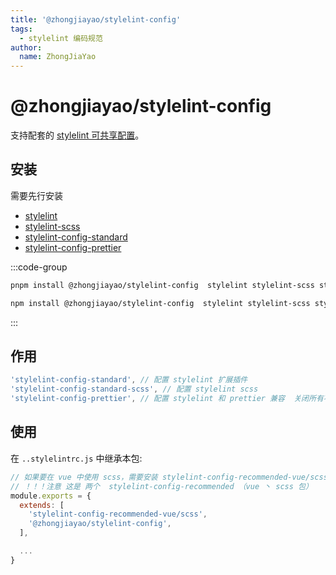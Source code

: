 ```yaml
---
title: '@zhongjiayao/stylelint-config'
tags:
  - stylelint 编码规范
author:
  name: ZhongJiaYao
---
```


# @zhongjiayao/stylelint-config

支持配套的 [stylelint 可共享配置](https://stylelint.io/user-guide/configure)。

## 安装

需要先行安装

- [stylelint](https://www.npmjs.com/package/stylelint)
- [stylelint-scss](https://www.npmjs.com/package/stylelint-scss)
- [stylelint-config-standard](https://www.npmjs.com/package/stylelint-config-standard)
- [stylelint-config-prettier](https://www.npmjs.com/package/stylelint-config-prettier)

:::code-group

```sh [安装 PNPM]
pnpm install @zhongjiayao/stylelint-config  stylelint stylelint-scss stylelint-config-standard stylelint-config-prettier --save-dev
```

```sh [安装 npm]
npm install @zhongjiayao/stylelint-config  stylelint stylelint-scss stylelint-config-standard stylelint-config-prettier --save-dev
```

:::

## 作用

```js
'stylelint-config-standard', // 配置 stylelint 扩展插件
'stylelint-config-standard-scss', // 配置 stylelint scss
'stylelint-config-prettier', // 配置 stylelint 和 prettier 兼容  关闭所有不必要或可能与 Prettier 冲突的规则
```

## 使用

在 `..stylelintrc.js` 中继承本包:

```js
// 如果要在 vue 中使用 scss，需要安装 stylelint-config-recommended-vue/scss
// ！！！注意 这是 两个  stylelint-config-recommended （vue 丶 scss 包）
module.exports = {
  extends: [
    'stylelint-config-recommended-vue/scss',
    '@zhongjiayao/stylelint-config',
  ],

  ...
}
```
